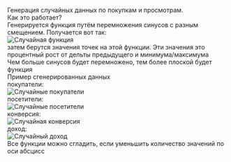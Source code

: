 Генерация случайных данных по покупкам и просмотрам.\
Как это работает?\
Генерируется функция путём перемножения синусов с разным смещением. Получается вот так:\
![Случайная функция](https://github.com/zongrade/graph/raw/main/sin_product.png)\
затем берутся значения точек на этой функции. Эти значения это процентный рост от дельты предыдущего и минимума/максимума\
Чем больше синусов будет перемножено, тем более плоской будет функция\
Пример сгенерированных данных\
покупатели:\
![Случайные покупатели](https://github.com/zongrade/graph/raw/main/buyers_new.png)\
посетители:\
![Случайные посетители](https://github.com/zongrade/graph/raw/main/viewvers.png.png)\
конверсия:\
![Случайная конверсия](https://github.com/zongrade/graph/raw/main/conversion.png)\
доход:\
![Случайный доход](https://github.com/zongrade/graph/raw/main/income.png)\
Все функции можно сгладить, если уменьшить количество значений по оси абсцисс